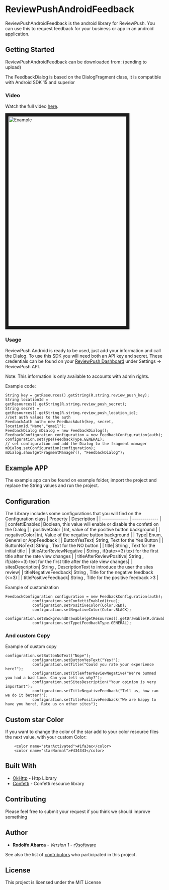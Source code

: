 # ReviewPushAndroidFeedback

ReviewPushAndroidFeedback is the android library for ReviewPush. You can use this to request feedback for your business or app in an android application.

## Getting Started

ReviewPushAndroidFeedback can be downloaded from:
(pending to upload)

The FeedbackDialog is based on the DialogFragment class, it is compatible with Android SDK 15 and superior

### Video

Watch the full video <a href="https://vimeo.com/247637937" target="_blank">here</a>.

<a href="https://vimeo.com/247637937" target="_blank"><img src="https://media.giphy.com/media/l4EpbX4shoUxdAGIw/giphy.gif" 
alt="Example" width="375" height="667" border="10" /></a>

### Usage

ReviewPush Android is ready to be used, just add your information and call the Dialog.
To use this SDK you will need both an API key and secret. These credentials can be found on your  [ReviewPush Dashboard](http://dashboard.reviewpush.com/) under Settings -> ReviewPush API.

Note: This information is only available to accounts with admin rights.

Example code:
```
String key = getResources().getString(R.string.review_push_key);
String locationId = getResources().getString(R.string.review_push_secret);
String secret = getResources().getString(R.string.review_push_location_id);
//set auth values to the auth
FeedbackAuth auth= new FeedbackAuth(key, secret, locationId,"Name","email");
FeedbackDialog mDialog = new FeedbackDialog(); 
FeedbackConfiguration configuration = new FeedbackConfiguration(auth);
configuration.setType(FeedbackType.GENERAL);
// set configuration and add the Dialog to the fragment manager
mDialog.setConfiguration(configuration);
mDialog.show(getFragmentManager(), "FeedbackDialog");
```
## Example APP

The example app can be found on example folder, import the project and replace the String values and run the project.


## Configuration

The Library includes some configurations that you will find on the Configuration class
| Property  | Description |
| ------------- | ------------- |
| confettiEnabled| Boolean, this value will enable or disable the confetti on the Dialog |
| positiveColor | Int, value of the positive button background |
| negativeColor| int, Value of the negative button background |
| Type| Enum, General or AppFeedback |
| ButtonYesText| String, Text for the Yes Button |
| ButtonNoText| String , Text for the NO button |
| title| String , Text for the initial title |
| titleAfterReviewNegative | String , if(rate>=3) text for the first title after the rate view changes |
| titleAfterReviewPositive| String , if(rate>=3) text for the first title after the rate view changes|
| sitesDescription| String , DescriptionText to introduce the user the sites review|
| titleNegativeFeedback| String , Title for the negative feedback (<=3) |
| titlePositiveFeedback| String , Title for the positive feedback >3 |


Example of customization
```
FeedbackConfiguration configuration = new FeedbackConfiguration(auth);
            configuration.setConfettiEnabled(true);
            configuration.setPositiveColor(Color.RED);
            configuration.setNegativeColor(Color.BLACK);
            configuration.setBackgroundDrawable(getResources().getDrawable(R.drawable.ic_launcher_background));
            configuration.setType(FeedbackType.GENERAL);
```

### And custom Copy

Example of custom copy

```
configuration.setButtonNoText("Nope");
            configuration.setButtonYesText("Yes!");
            configuration.setTitle("Could you rate your experience here?");
            configuration.setTitleAfterReviewNegative("We're bummed you had a bad time. Can you tell us why?");
            configuration.setSitesDescription("Your opinion is very important");
            configuration.setTitleNegativeFeedback("Tell us, how can we do it better?");
            configuration.setTitlePositiveFeedback("We are happy to have you here!, Rate us on other sites");
```

## Custom star Color

If you want to change the color of the star add to your color resource files the next value, with your custom Color:

```
    <color name="starActivated">#1fa3ac</color>
    <color name="starNormal">#434343</color>
```
## Built With

* [OkHttp](http://square.github.io/okhttp/) - Http Library
* [Confetti](https://github.com/jinatonic/confetti) - Confetti resource library

## Contributing

Please feel free to submit your request if you think we should improve something

## Author

* **Rodolfo Abarca** - *Version 1* - [r9software](https://github.com/r9software)

See also the list of [contributors](https://github.com/broadwaylab/ReviewPushAndroidFeedback/contributors) who participated in this project.

## License

This project is licensed under the MIT License
